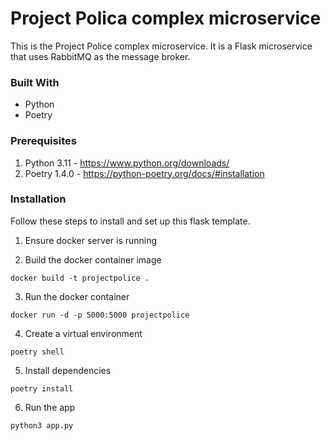 # Project Polica complex microservice

This is the Project Police complex microservice. It is a Flask microservice that uses RabbitMQ as the message broker.

### Built With

- Python
- Poetry

### Prerequisites

1. Python 3.11 - https://www.python.org/downloads/
2. Poetry 1.4.0 - https://python-poetry.org/docs/#installation

### Installation

Follow these steps to install and set up this flask template.

1. Ensure docker server is running

2. Build the docker container image

```
docker build -t projectpolice .
```

3. Run the docker container

```
docker run -d -p 5000:5000 projectpolice
```

4. Create a virtual environment

```
poetry shell
```

5. Install dependencies

```
poetry install
```

6. Run the app

```
python3 app.py
```
